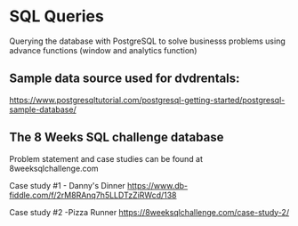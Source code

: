 # SQL Queries

Querying the database with PostgreSQL to solve businesss problems using advance functions (window and analytics function)

## Sample data source used for dvdrentals:

https://www.postgresqltutorial.com/postgresql-getting-started/postgresql-sample-database/


## The 8 Weeks SQL challenge database
Problem statement and case studies can be found at 8weeksqlchallenge.com

Case study #1 - Danny's Dinner https://www.db-fiddle.com/f/2rM8RAnq7h5LLDTzZiRWcd/138

Case study #2 -Pizza Runner https://8weeksqlchallenge.com/case-study-2/



